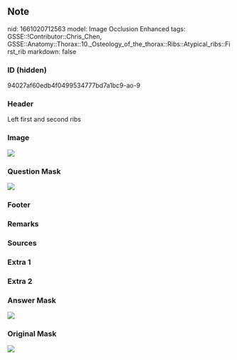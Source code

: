 ## Note
nid: 1661020712563
model: Image Occlusion Enhanced
tags: GSSE::!Contributor::Chris_Chen, GSSE::Anatomy::Thorax::10._Osteology_of_the_thorax::Ribs::Atypical_ribs::First_rib
markdown: false

### ID (hidden)
94027af60edb4f0499534777bd7a1bc9-ao-9

### Header
Left first and second ribs

### Image
<img src="tmpmqxq_u0p.png">

### Question Mask
<img src="94027af60edb4f0499534777bd7a1bc9-ao-9-Q.svg">

### Footer


### Remarks


### Sources


### Extra 1


### Extra 2


### Answer Mask
<img src="94027af60edb4f0499534777bd7a1bc9-ao-9-A.svg">

### Original Mask
<img src="94027af60edb4f0499534777bd7a1bc9-ao-O.svg">
